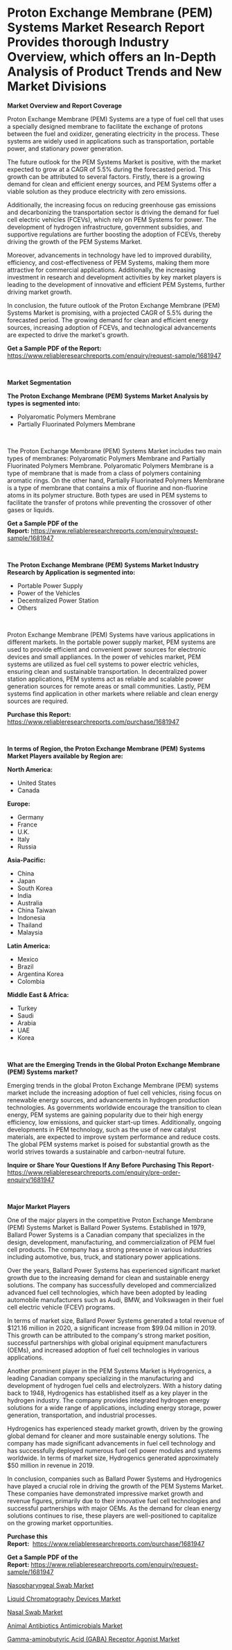 <p><h1>Proton Exchange Membrane (PEM) Systems Market Research Report Provides thorough Industry Overview, which offers an In-Depth Analysis of Product Trends and New Market Divisions</h1></p><p><strong>Market Overview and Report Coverage</strong></p>
<p><p>Proton Exchange Membrane (PEM) Systems are a type of fuel cell that uses a specially designed membrane to facilitate the exchange of protons between the fuel and oxidizer, generating electricity in the process. These systems are widely used in applications such as transportation, portable power, and stationary power generation.</p><p>The future outlook for the PEM Systems Market is positive, with the market expected to grow at a CAGR of 5.5% during the forecasted period. This growth can be attributed to several factors. Firstly, there is a growing demand for clean and efficient energy sources, and PEM Systems offer a viable solution as they produce electricity with zero emissions.</p><p>Additionally, the increasing focus on reducing greenhouse gas emissions and decarbonizing the transportation sector is driving the demand for fuel cell electric vehicles (FCEVs), which rely on PEM Systems for power. The development of hydrogen infrastructure, government subsidies, and supportive regulations are further boosting the adoption of FCEVs, thereby driving the growth of the PEM Systems Market.</p><p>Moreover, advancements in technology have led to improved durability, efficiency, and cost-effectiveness of PEM Systems, making them more attractive for commercial applications. Additionally, the increasing investment in research and development activities by key market players is leading to the development of innovative and efficient PEM Systems, further driving market growth.</p><p>In conclusion, the future outlook of the Proton Exchange Membrane (PEM) Systems Market is promising, with a projected CAGR of 5.5% during the forecasted period. The growing demand for clean and efficient energy sources, increasing adoption of FCEVs, and technological advancements are expected to drive the market's growth.</p></p>
<p><strong>Get a Sample PDF of the Report:</strong> <a href="https://www.reliableresearchreports.com/enquiry/request-sample/1681947">https://www.reliableresearchreports.com/enquiry/request-sample/1681947</a></p>
<p>&nbsp;</p>
<p><strong>Market Segmentation</strong></p>
<p><strong>The Proton Exchange Membrane (PEM) Systems Market Analysis by types is segmented into:</strong></p>
<p><ul><li>Polyaromatic Polymers Membrane</li><li>Partially Fluorinated Polymers Membrane</li></ul></p>
<p>&nbsp;</p>
<p><p>The Proton Exchange Membrane (PEM) Systems Market includes two main types of membranes: Polyaromatic Polymers Membrane and Partially Fluorinated Polymers Membrane. Polyaromatic Polymers Membrane is a type of membrane that is made from a class of polymers containing aromatic rings. On the other hand, Partially Fluorinated Polymers Membrane is a type of membrane that contains a mix of fluorine and non-fluorine atoms in its polymer structure. Both types are used in PEM systems to facilitate the transfer of protons while preventing the crossover of other gases or liquids.</p></p>
<p><strong>Get a Sample PDF of the Report:</strong>&nbsp;<a href="https://www.reliableresearchreports.com/enquiry/request-sample/1681947">https://www.reliableresearchreports.com/enquiry/request-sample/1681947</a></p>
<p>&nbsp;</p>
<p><strong>The Proton Exchange Membrane (PEM) Systems Market Industry Research by Application is segmented into:</strong></p>
<p><ul><li>Portable Power Supply</li><li>Power of the Vehicles</li><li>Decentralized Power Station</li><li>Others</li></ul></p>
<p>&nbsp;</p>
<p><p>Proton Exchange Membrane (PEM) Systems have various applications in different markets. In the portable power supply market, PEM systems are used to provide efficient and convenient power sources for electronic devices and small appliances. In the power of vehicles market, PEM systems are utilized as fuel cell systems to power electric vehicles, ensuring clean and sustainable transportation. In decentralized power station applications, PEM systems act as reliable and scalable power generation sources for remote areas or small communities. Lastly, PEM systems find application in other markets where reliable and clean energy sources are required.</p></p>
<p><strong>Purchase this Report:</strong>&nbsp; <a href="https://www.reliableresearchreports.com/purchase/1681947">https://www.reliableresearchreports.com/purchase/1681947</a></p>
<p>&nbsp;</p>
<p><strong>In terms of Region, the Proton Exchange Membrane (PEM) Systems Market Players available by Region are:</strong></p>
<p>
    <p> <strong> North America: </strong>
        <ul>
            <li>United States</li>
            <li>Canada</li>
        </ul>
        </p> 
    <p> <strong> Europe: </strong>
        <ul>
            <li>Germany</li>
            <li>France</li>
            <li>U.K.</li>
            <li>Italy</li>
            <li>Russia</li>
        </ul>
        </p> 
    <p> <strong> Asia-Pacific: </strong>
        <ul>
            <li>China</li>
            <li>Japan</li>
            <li>South Korea</li>
            <li>India</li>
            <li>Australia</li>
            <li>China Taiwan</li>
            <li>Indonesia</li>
            <li>Thailand</li>
            <li>Malaysia</li>
        </ul>
        </p> 
    <p> <strong> Latin America: </strong>
        <ul>
            <li>Mexico</li>
            <li>Brazil</li>
            <li>Argentina Korea</li>
            <li>Colombia</li>
        </ul>
        </p> 
    <p> <strong> Middle East & Africa: </strong>
        <ul>
            <li>Turkey</li>
            <li>Saudi</li>
            <li>Arabia</li>
            <li>UAE</li>
            <li>Korea</li>
        </ul>
    </p>
    </p>
<p>&nbsp;</p>
<p><strong>What are the Emerging Trends in the Global Proton Exchange Membrane (PEM) Systems market?</strong></p>
<p><p>Emerging trends in the global Proton Exchange Membrane (PEM) systems market include the increasing adoption of fuel cell vehicles, rising focus on renewable energy sources, and advancements in hydrogen production technologies. As governments worldwide encourage the transition to clean energy, PEM systems are gaining popularity due to their high energy efficiency, low emissions, and quicker start-up times. Additionally, ongoing developments in PEM technology, such as the use of new catalyst materials, are expected to improve system performance and reduce costs. The global PEM systems market is poised for substantial growth as the world strives towards a sustainable and carbon-neutral future.</p></p>
<p><strong>Inquire or Share Your Questions If Any Before Purchasing This Report</strong>- <a href="https://www.reliableresearchreports.com/enquiry/pre-order-enquiry/1681947">https://www.reliableresearchreports.com/enquiry/pre-order-enquiry/1681947</a></p>
<p>&nbsp;</p>
<p><strong>Major Market Players</strong></p>
<p><p>One of the major players in the competitive Proton Exchange Membrane (PEM) Systems Market is Ballard Power Systems. Established in 1979, Ballard Power Systems is a Canadian company that specializes in the design, development, manufacturing, and commercialization of PEM fuel cell products. The company has a strong presence in various industries including automotive, bus, truck, and stationary power applications.</p><p>Over the years, Ballard Power Systems has experienced significant market growth due to the increasing demand for clean and sustainable energy solutions. The company has successfully developed and commercialized advanced fuel cell technologies, which have been adopted by leading automobile manufacturers such as Audi, BMW, and Volkswagen in their fuel cell electric vehicle (FCEV) programs. </p><p>In terms of market size, Ballard Power Systems generated a total revenue of $121.16 million in 2020, a significant increase from $99.04 million in 2019. This growth can be attributed to the company's strong market position, successful partnerships with global original equipment manufacturers (OEMs), and increased adoption of fuel cell technologies in various applications.</p><p>Another prominent player in the PEM Systems Market is Hydrogenics, a leading Canadian company specializing in the manufacturing and development of hydrogen fuel cells and electrolyzers. With a history dating back to 1948, Hydrogenics has established itself as a key player in the hydrogen industry. The company provides integrated hydrogen energy solutions for a wide range of applications, including energy storage, power generation, transportation, and industrial processes.</p><p>Hydrogenics has experienced steady market growth, driven by the growing global demand for cleaner and more sustainable energy solutions. The company has made significant advancements in fuel cell technology and has successfully deployed numerous fuel cell power modules and systems worldwide. In terms of market size, Hydrogenics generated approximately $50 million in revenue in 2019.</p><p>In conclusion, companies such as Ballard Power Systems and Hydrogenics have played a crucial role in driving the growth of the PEM Systems Market. These companies have demonstrated impressive market growth and revenue figures, primarily due to their innovative fuel cell technologies and successful partnerships with major OEMs. As the demand for clean energy solutions continues to rise, these players are well-positioned to capitalize on the growing market opportunities.</p></p>
<p><strong>Purchase this Report:</strong>&nbsp;&nbsp;<a href="https://www.reliableresearchreports.com/purchase/1681947">https://www.reliableresearchreports.com/purchase/1681947</a></p>
<p></p>
<p><strong>Get a Sample PDF of the Report:</strong>&nbsp;<a href="https://www.reliableresearchreports.com/enquiry/request-sample/1681947">https://www.reliableresearchreports.com/enquiry/request-sample/1681947</a></p>
<p><p><a href="https://medium.com/@reportprime01/nasopharyngeal-swab-market-size-cagr-trends-2024-2030-3d9a401bba74">Nasopharyngeal Swab Market</a></p><p><a href="https://www.linkedin.com/pulse/decoding-liquid-chromatography-devices-market-deep-dive-latest/">Liquid Chromatography Devices Market</a></p><p><a href="https://medium.com/@ridhantakke90/nasal-swab-market-size-cagr-trends-2024-2030-781da4535a1e">Nasal Swab Market</a></p><p><a href="https://www.linkedin.com/pulse/animal-antibiotics-antimicrobials-market-size-share-global/">Animal Antibiotics Antimicrobials Market</a></p><p><a href="https://www.linkedin.com/pulse/gamma-aminobutyric-acid-gaba-receptor-agonist-market-research/">Gamma-aminobutyric Acid (GABA) Receptor Agonist Market</a></p></p>